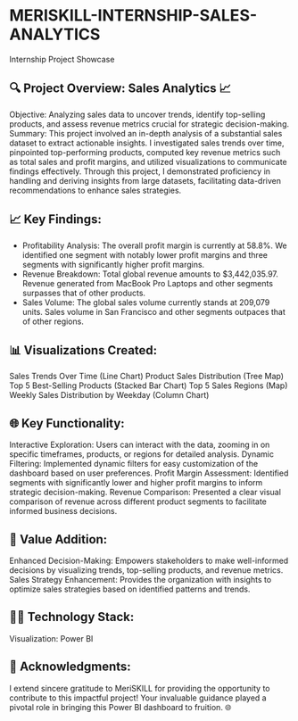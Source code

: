 # MERISKILL-INTERNSHIP-SALES-ANALYTICS
Internship Project Showcase

## 🔍 Project Overview: Sales Analytics 📈

Objective: Analyzing sales data to uncover trends, identify top-selling products, and assess revenue metrics crucial for strategic decision-making.
Summary: This project involved an in-depth analysis of a substantial sales dataset to extract actionable insights. I investigated sales trends over time, pinpointed top-performing products, computed key revenue metrics such as total sales and profit margins, and utilized visualizations to communicate findings effectively. Through this project, I demonstrated proficiency in handling and deriving insights from large datasets, facilitating data-driven recommendations to enhance sales strategies.

## 📈 Key Findings:

- Profitability Analysis: The overall profit margin is currently at 58.8%. We identified one segment with notably lower profit margins and three segments with significantly higher profit margins.
- Revenue Breakdown: Total global revenue amounts to $3,442,035.97. Revenue generated from MacBook Pro Laptops and other segments surpasses that of other products.
- Sales Volume: The global sales volume currently stands at 209,079 units. Sales volume in San Francisco and other segments outpaces that of other regions.

## 📊 Visualizations Created:

Sales Trends Over Time (Line Chart)
Product Sales Distribution (Tree Map)
Top 5 Best-Selling Products (Stacked Bar Chart)
Top 5 Sales Regions (Map)
Weekly Sales Distribution by Weekday (Column Chart)

## 🌐 Key Functionality:

Interactive Exploration: Users can interact with the data, zooming in on specific timeframes, products, or regions for detailed analysis.
Dynamic Filtering: Implemented dynamic filters for easy customization of the dashboard based on user preferences.
Profit Margin Assessment: Identified segments with significantly lower and higher profit margins to inform strategic decision-making.
Revenue Comparison: Presented a clear visual comparison of revenue across different product segments to facilitate informed business decisions.

## 💼 Value Addition:

Enhanced Decision-Making: Empowers stakeholders to make well-informed decisions by visualizing trends, top-selling products, and revenue metrics.
Sales Strategy Enhancement: Provides the organization with insights to optimize sales strategies based on identified patterns and trends.

## 👨‍💻 Technology Stack:

Visualization: Power BI

## 🙏 Acknowledgments:

I extend sincere gratitude to MeriSKILL for providing the opportunity to contribute to this impactful project! Your invaluable guidance played a pivotal role in bringing this Power BI dashboard to fruition. 🌐
